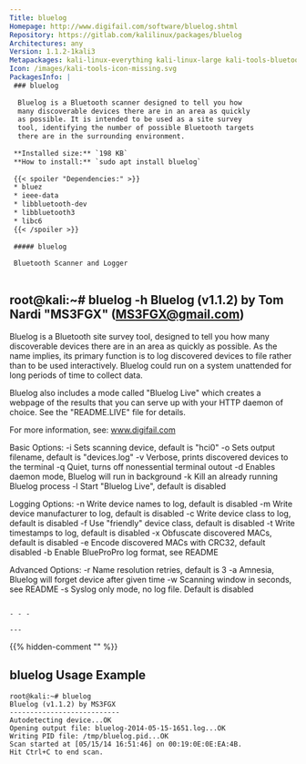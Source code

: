 ```yaml
---
Title: bluelog
Homepage: http://www.digifail.com/software/bluelog.shtml
Repository: https://gitlab.com/kalilinux/packages/bluelog
Architectures: any
Version: 1.1.2-1kali3
Metapackages: kali-linux-everything kali-linux-large kali-tools-bluetooth kali-tools-wireless 
Icon: /images/kali-tools-icon-missing.svg
PackagesInfo: |
 ### bluelog
 
  Bluelog is a Bluetooth scanner designed to tell you how
  many discoverable devices there are in an area as quickly
  as possible. It is intended to be used as a site survey
  tool, identifying the number of possible Bluetooth targets
  there are in the surrounding environment.
 
 **Installed size:** `198 KB`  
 **How to install:** `sudo apt install bluelog`  
 
 {{< spoiler "Dependencies:" >}}
 * bluez
 * ieee-data
 * libbluetooth-dev
 * libbluetooth3 
 * libc6 
 {{< /spoiler >}}
 
 ##### bluelog
 
 Bluetooth Scanner and Logger
 
 ```
 root@kali:~# bluelog -h
 Bluelog (v1.1.2) by Tom Nardi "MS3FGX" (MS3FGX@gmail.com)
 ----------------------------------------------------------------
 Bluelog is a Bluetooth site survey tool, designed to tell you how
 many discoverable devices there are in an area as quickly as possible.
 As the name implies, its primary function is to log discovered devices
 to file rather than to be used interactively. Bluelog could run on a
 system unattended for long periods of time to collect data.
 
 Bluelog also includes a mode called "Bluelog Live" which creates a
 webpage of the results that you can serve up with your HTTP daemon of
 choice. See the "README.LIVE" file for details.
 
 For more information, see: www.digifail.com
 
 Basic Options:
 	-i <interface>     Sets scanning device, default is "hci0"
 	-o <filename>      Sets output filename, default is "devices.log"
 	-v                 Verbose, prints discovered devices to the terminal
 	-q                 Quiet, turns off nonessential terminal outout
 	-d                 Enables daemon mode, Bluelog will run in background
 	-k                 Kill an already running Bluelog process
 	-l                 Start "Bluelog Live", default is disabled
 
 Logging Options:
 	-n                 Write device names to log, default is disabled
 	-m                 Write device manufacturer to log, default is disabled
 	-c                 Write device class to log, default is disabled
 	-f                 Use "friendly" device class, default is disabled
 	-t                 Write timestamps to log, default is disabled
 	-x                 Obfuscate discovered MACs, default is disabled
 	-e                 Encode discovered MACs with CRC32, default disabled
 	-b                 Enable BlueProPro log format, see README
 
 Advanced Options:
 	-r <retries>       Name resolution retries, default is 3
 	-a <minutes>       Amnesia, Bluelog will forget device after given time
 	-w <seconds>       Scanning window in seconds, see README
 	-s                 Syslog only mode, no log file. Default is disabled
 
 ```
 
 - - -
 
---
```

{{% hidden-comment "<!--Do not edit anything above this line-->" %}}

## bluelog Usage Example

```
root@kali:~# bluelog
Bluelog (v1.1.2) by MS3FGX
---------------------------
Autodetecting device...OK
Opening output file: bluelog-2014-05-15-1651.log...OK
Writing PID file: /tmp/bluelog.pid...OK
Scan started at [05/15/14 16:51:46] on 00:19:0E:0E:EA:4B.
Hit Ctrl+C to end scan.
```

